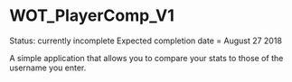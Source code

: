 # WOT_PlayerComp_V1

Status: currently incomplete
Expected completion date = August 27 2018

A simple application that allows you to compare your stats to those of the username you enter.
